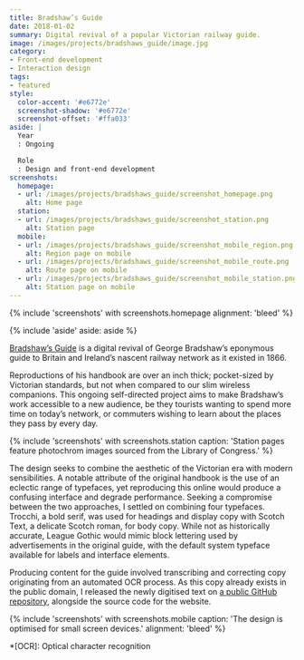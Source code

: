 ```yaml
---
title: Bradshaw’s Guide
date: 2018-01-02
summary: Digital revival of a popular Victorian railway guide.
image: /images/projects/bradshaws_guide/image.jpg
category:
- Front-end development
- Interaction design
tags:
- featured
style:
  color-accent: '#e6772e'
  screenshot-shadow: '#e6772e'
  screenshot-offset: '#ffa033'
aside: |
  Year
  : Ongoing

  Role
  : Design and front-end development
screenshots:
  homepage:
  - url: /images/projects/bradshaws_guide/screenshot_homepage.png
    alt: Home page
  station:
  - url: /images/projects/bradshaws_guide/screenshot_station.png
    alt: Station page
  mobile:
  - url: /images/projects/bradshaws_guide/screenshot_mobile_region.png
    alt: Region page on mobile
  - url: /images/projects/bradshaws_guide/screenshot_mobile_route.png
    alt: Route page on mobile
  - url: /images/projects/bradshaws_guide/screenshot_mobile_station.png
    alt: Station page on mobile
---
```

{% include 'screenshots' with screenshots.homepage
  alignment: 'bleed'
%}

{% include 'aside'
  aside: aside
%}

[Bradshaw’s Guide][1] is a digital revival of George Bradshaw’s eponymous guide to Britain and Ireland’s nascent railway network as it existed in 1866.

Reproductions of his handbook are over an inch thick; pocket-sized by Victorian standards, but not when compared to our slim wireless companions. This ongoing self-directed project aims to make Bradshaw’s work accessible to a new audience, be they tourists wanting to spend more time on today’s network, or commuters wishing to learn about the places they pass by every day.

{% include 'screenshots' with screenshots.station
  caption: 'Station pages feature photochrom images sourced from the Library of Congress.'
%}

The design seeks to combine the aesthetic of the Victorian era with modern sensibilities. A notable attribute of the original handbook is the use of an eclectic range of typefaces, yet reproducing this online would produce a confusing interface and degrade performance. Seeking a compromise between the two approaches, I settled on combining four typefaces. Trocchi, a bold serif, was used for headings and display copy with Scotch Text, a delicate Scotch roman, for body copy. While not as historically accurate, League Gothic would mimic block lettering used by advertisements in the original guide, with the default system typeface available for labels and interface elements.

Producing content for the guide involved transcribing and correcting copy originating from an automated OCR process. As this copy already exists in the public domain, I released the newly digitised text on [a public GitHub repository][2], alongside the source code for the website.

{% include 'screenshots' with screenshots.mobile
  caption: 'The design is optimised for small screen devices.'
  alignment: 'bleed'
%}

[1]: https://bradshaws.guide
[2]: https://github.com/bradshawsguide

*[OCR]: Optical character recognition
